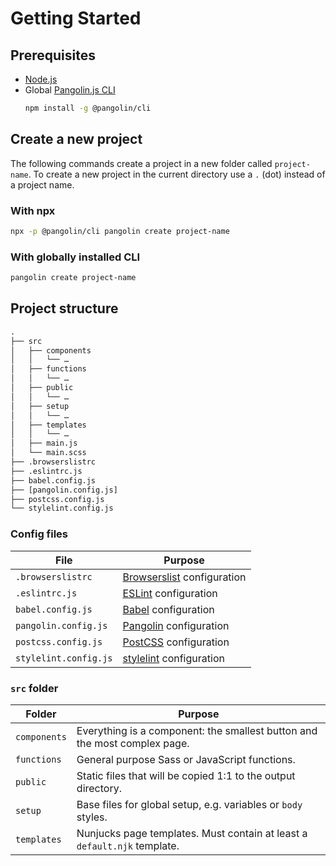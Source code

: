 # Getting Started

## Prerequisites

* [Node.js](https://nodejs.org)
* Global [Pangolin.js CLI](https://github.com/pangolinjs/cli) <Badge text="Optional" />
  ```bash
  npm install -g @pangolin/cli
  ```

## Create a new project

The following commands create a project in a new folder called `project-name`.
To create a new project in the current directory use a `.` (dot) instead of a project name.

### With npx

```bash
npx -p @pangolin/cli pangolin create project-name
```

### With globally installed CLI

```bash
pangolin create project-name
```

## Project structure

```txt
.
├── src
│   ├── components
│   │   └── …
│   ├── functions
│   │   └── …
│   ├── public
│   │   └── …
│   ├── setup
│   │   └── …
│   ├── templates
│   │   └── …
│   ├── main.js
│   └── main.scss
├── .browserslistrc
├── .eslintrc.js
├── babel.config.js
├── [pangolin.config.js]
├── postcss.config.js
└── stylelint.config.js
```

### Config files

| File                  | Purpose                                                                                                 |
|-----------------------|---------------------------------------------------------------------------------------------------------|
| `.browserslistrc`     | [Browserslist](https://github.com/browserslist/browserslist) configuration                              |
| `.eslintrc.js`        | [ESLint](https://eslint.org) configuration                                                              |
| `babel.config.js`     | [Babel](https://babeljs.io) configuration                                                               |
| `pangolin.config.js`  | <Badge text="Optional" /> [Pangolin](configuration.md) configuration                                    |
| `postcss.config.js`   | [PostCSS](https://postcss.org) configuration                                                            |
| `stylelint.config.js` | [stylelint](https://stylelint.io) configuration                                                         |

### `src` folder

| Folder       | Purpose                                                                                   |
|--------------|-------------------------------------------------------------------------------------------|
| `components` | Everything is a component: the smallest button and the most complex page.                 |
| `functions`  | <Badge text="Changeable" /> General purpose Sass or JavaScript functions.                 |
| `public`     | Static files that will be copied 1:1 to the output directory.                             |
| `setup`      | <Badge text="Changeable" /> Base files for global setup, e.g. variables or `body` styles. |
| `templates`  | Nunjucks page templates. Must contain at least a `default.njk` template.                  |
